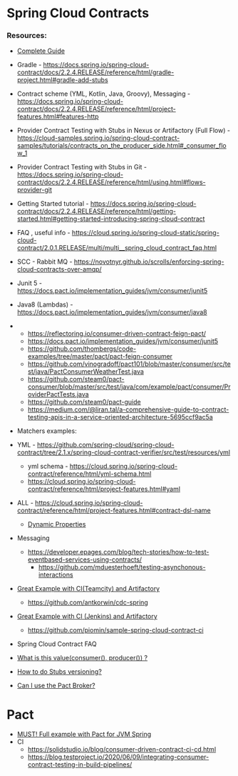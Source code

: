 
# Spring Cloud Contracts
### Resources:
* [Complete Guide](https://docs.spring.io/spring-cloud-contract/docs/2.2.5.RELEASE/reference/htmlsingle/)

* Gradle - https://docs.spring.io/spring-cloud-contract/docs/2.2.4.RELEASE/reference/html/gradle-project.html#gradle-add-stubs
* Contract scheme (YML, Kotlin, Java, Groovy), Messaging - https://docs.spring.io/spring-cloud-contract/docs/2.2.4.RELEASE/reference/html/project-features.html#features-http
* Provider Contract Testing with Stubs in Nexus or Artifactory (Full Flow) - https://cloud-samples.spring.io/spring-cloud-contract-samples/tutorials/contracts_on_the_producer_side.html#_consumer_flow_1

* Provider Contract Testing with Stubs in Git - https://docs.spring.io/spring-cloud-contract/docs/2.2.4.RELEASE/reference/html/using.html#flows-provider-git

* Getting Started tutorial - https://docs.spring.io/spring-cloud-contract/docs/2.2.4.RELEASE/reference/html/getting-started.html#getting-started-introducing-spring-cloud-contract
* FAQ , useful info - https://cloud.spring.io/spring-cloud-static/spring-cloud-contract/2.0.1.RELEASE/multi/multi__spring_cloud_contract_faq.html

* SCC - Rabbit MQ - https://novotnyr.github.io/scrolls/enforcing-spring-cloud-contracts-over-amqp/
 * Junit 5 - https://docs.pact.io/implementation_guides/jvm/consumer/junit5
 * Java8 (Lambdas) - https://docs.pact.io/implementation_guides/jvm/consumer/java8
 
 *  * https://reflectoring.io/consumer-driven-contract-feign-pact/
    * https://docs.pact.io/implementation_guides/jvm/consumer/junit5
    * https://github.com/thombergs/code-examples/tree/master/pact/pact-feign-consumer
    * https://github.com/vinogradoff/pact101/blob/master/consumer/src/test/java/PactConsumerWeatherTest.java
    * https://github.com/steam0/pact-consumer/blob/master/src/test/java/com/example/pact/consumer/ProviderPactTests.java
    * https://github.com/steam0/pact-guide
    * https://medium.com/@liran.tal/a-comprehensive-guide-to-contract-testing-apis-in-a-service-oriented-architecture-5695ccf9ac5a
* Matchers examples:    
 * YML - https://github.com/spring-cloud/spring-cloud-contract/tree/2.1.x/spring-cloud-contract-verifier/src/test/resources/yml
    * yml schema - https://cloud.spring.io/spring-cloud-contract/reference/html/yml-schema.html
    * https://cloud.spring.io/spring-cloud-contract/reference/html/project-features.html#yaml
 * ALL - https://cloud.spring.io/spring-cloud-contract/reference/html/project-features.html#contract-dsl-name
    * [Dynamic Properties](https://cloud.spring.io/spring-cloud-contract/reference/html/project-features.html#contract-dsl-dynamic-properties)

* Messaging
    *  https://developer.epages.com/blog/tech-stories/how-to-test-eventbased-services-using-contracts/
        * https://github.com/mduesterhoeft/testing-asynchonous-interactions        
        
* [Great Example with CI(Teamcity) and Artifactory](http://antkorwin.com/cloud/spring_cloud_contract_junit5.html) 
    * https://github.com/antkorwin/cdc-spring      
    
* [Great Example with CI (Jenkins) and Artifactory](https://piotrminkowski.com/2018/07/04/continuous-integration-with-jenkins-artifactory-and-spring-cloud-contract/)    
    * https://github.com/piomin/sample-spring-cloud-contract-ci 

* Spring Cloud Contract FAQ
 *  [What is this value(consumer(), producer()) ?](https://cloud.spring.io/spring-cloud-static/spring-cloud-contract/2.0.1.RELEASE/multi/multi__spring_cloud_contract_faq.html#_what_is_this_value_consumer_producer)
 * [How to do Stubs versioning?](https://cloud.spring.io/spring-cloud-static/spring-cloud-contract/2.0.1.RELEASE/multi/multi__spring_cloud_contract_faq.html#_how_to_do_stubs_versioning)
 * [Can I use the Pact Broker?](https://cloud.spring.io/spring-cloud-static/spring-cloud-contract/2.0.1.RELEASE/multi/multi__spring_cloud_contract_faq.html#_can_i_use_the_pact_broker)
    
    
# Pact

* [MUST! Full example with Pact for JVM Spring](https://github.com/pact-foundation/pact-workshop-jvm-spring)
* CI 
    * https://solidstudio.io/blog/consumer-driven-contract-ci-cd.html    
    * https://blog.testproject.io/2020/06/09/integrating-consumer-contract-testing-in-build-pipelines/
